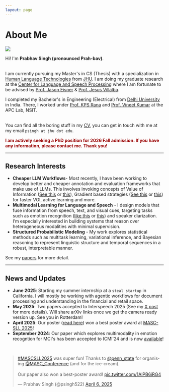 ```yaml
---
layout: page
---
```


# About Me

<img src="https://Prabhav55221.github.io/profile.png" class="floatpic">

Hi! I'm **Prabhav Singh (pronounced Prah-bav)**.<br><br>

I am currently pursuing my Master's in CS (Thesis) with a specialization in [Human Language Technologies](https://www.clsp.jhu.edu/human-language-technology-masters/) from [JHU](https://engineering.jhu.edu). I am doing my graduate research at the [Center for Language and Speech Processing](https://www.clsp.jhu.edu/) where I am fortunate to be advised by [Prof. Jason Eisner](https://www.cs.jhu.edu/~jason/) & [Prof. Jesus Villalba](https://engineering.jhu.edu/faculty/jesus-villalba/). <br>

I completed my Bachelor's in Engineering (Electrical) from [Delhi University](https://www.du.ac.in) in India. There, I worked under [Prof. KPS Rana](https://sites.google.com/site/kpsrana1/home) and [Prof. Vineet Kumar](http://nsut.ac.in/en/node/554) at the APC Lab, NSIT.<br><br>

You can find all the boring stuff in my [CV](https://Prabhav55221.github.io/file/prabhavsresume.pdf), you can get in touch with me at my email ```psingh at jhu dot edu```. 

**<font color="#990000">I am actively seeking a PhD position for 2026 Fall admission. If you have any information, please contact me. Thank you!</font>**

---

## Research Interests

- **Cheaper LLM Workflows**- Most recently, I have been working to develop better and cheaper annotation and evaluation frameworks that make use of LLMs. This involves invoking concepts of Value of Information ([See this]() or [this]()), Gradient based strategies ([See this]() or [this]()) for faster VOI, active learning and more.
- **Multimodal Learning for Language and Speech** - I design models that fuse information from speech, text, and visual cues, targeting tasks such as emotion recognition ([like this]() or [this]()) and speaker diarization. I’m especially interested in building systems that reason over heterogeneous modalities with minimal supervision.
- **Structured Probabilistic Modeling** - My work explores statistical methods such as multitask learning, variational inference, and Bayesian reasoning to represent linguistic structure and temporal sequences in a robust, interpretable manner.

See my [papers](https://Prabhav55221.github.io/publications) for more detail.

---

## News and Updates

- **June 2025**: Starting my summer internship at a ```steal startup``` in California. I will mostly be working with agentic workflows for document processing and understanding in the financial and retail space.
- **May 2025**: Two papers accepted to Interspeech 2025 (See my [X post](https://x.com/psingh522/status/1925354318988751117) for more details). Will share arXiv links once we get the camera ready version up. See you in Rotterdam!
- **April 2025**: Our poster ([read here](https://Prabhav55221.github.io/file/MASCSLL-FINAL.pdf)) won a best poster award at [MASC-SLL 2025](https://www.mascsll.org/program/#:~:text=Active%20Learning%20and%20Feature%2DAcquisition%20with%20LLMs%20and%20Humans%20(Prabhav%20Singh%2C%20Haojun%20Shi%2C%20Jason%20Eisner))!
- **September 2024**: Our paper which explores multimodality in emotion recogntion for MCI's has been accepted to ICMI'24 and is now [available](https://dl.acm.org/doi/10.1145/3678957.3689332)!

<br>

<blockquote class="twitter-tweet"><p lang="en" dir="ltr"><a href="https://twitter.com/hashtag/MASCSLL2025?src=hash&amp;ref_src=twsrc%5Etfw">#MASCSLL2025</a> was super fun! Thanks to <a href="https://twitter.com/penn_state?ref_src=twsrc%5Etfw">@penn_state</a> for organising <a href="https://twitter.com/MASC_Conference?ref_src=twsrc%5Etfw">@MASC_Conference</a> (and for the ice-cream). <br><br>Our paper also won a best-poster award! <a href="https://t.co/1AlPB6iRG4">pic.twitter.com/1AlPB6iRG4</a></p>&mdash; Prabhav Singh (@psingh522) <a href="https://twitter.com/psingh522/status/1908705799276277926?ref_src=twsrc%5Etfw">April 6, 2025</a></blockquote> <script async src="https://platform.twitter.com/widgets.js" charset="utf-8"></script>

